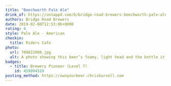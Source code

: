 ```yaml
---
title: "Beechworth Pale Ale"
drink_of: https://untappd.com/b/bridge-road-brewers-beechworth-pale-ale/13726
authors: Bridge Road Brewers
date: 2019-02-08T12:53:06+0000
rating: 4
style: Pale Ale - American
checkin:
  title: Riders Cafe
photo:
  url: 709822088.jpg
  alt: A photo showing this beer’s foamy, light head and the bottle it came from, illuminated by a candle
badges:
  - title: Brewery Pioneer (Level 7)
    id: 459994519
posting_method: https://ownyourbeer.chrisburnell.com
---
```


